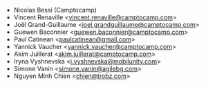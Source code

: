 - Nicolas Bessi (Camptocamp)
- Vincent Renaville \<<vincent.renaville@camptocamp.com>\>
- Joël Grand-Guillaume \<<joel.grandguillaume@camptocamp.com>\>
- Guewen Baconnier \<<guewen.baconnier@camptocamp.com>\>
- Paul Catinean \<<paulcatinean@gmail.com>\>
- Yannick Vaucher \<<yannick.vaucher@camptocamp.com>\>
- Akim Juillerat \<<akim.juillerat@camptocamp.com>\>
- Iryna Vyshnevska \<<i.vyshnevska@mobilunity.com>\>
- Simone Vanin \<<simone.vanin@agilebg.com>\>
- Nguyen Minh Chien \<<chien@trobz.com>\>
